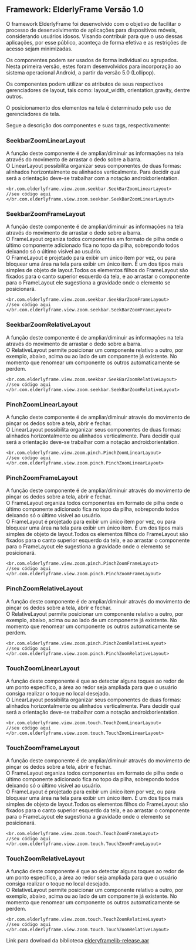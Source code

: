 <h2>Framework: ElderlyFrame Versão 1.0</h2>

<p>O framework ElderlyFrame foi desenvolvido com o objetivo de facilitar o processo de desenvolvimento de aplicações para dispositivos móveis, considerando usuários idosos. Visando contribuir para que o uso dessas aplicações, por esse público, aconteça de forma efetiva e as restrições de acesso sejam minimizadas.</p>
<p>Os componentes podem ser usados de forma individual ou agrupados. Nesta primeira versão, estes foram desenvolvidos para incorporação ao sistema operacional Android, a partir da versão 5.0 (Lollipop).</p>
<p>Os componentes podem utilizar os atributos de seus respectivos gerenciadores de layout, tais como: layout_width, orientation,gravity, dentre outros.</p>
<p>O posicionamento dos elementos na tela é determinado pelo uso de gerenciadores de tela.</p>

<p>Segue a descrição dos componentes e suas tags, respectivamente:</p>

<h3>SeekbarZoomLinearLayout</h3>
<p>A função deste componente é de ampliar/diminuir as informações na tela através do movimento de arrastar o dedo sobre a barra.<br>
O LinearLayout possibilita organizar seus componentes de duas formas: alinhados horizontalmente ou alinhados verticalmente. Para decidir qual será a orientação deve-se trabalhar com a notação android:orientation.</p>

```
<br.com.elderlyframe.view.zoom.seekbar.SeekBarZoomLinearLayout>
//seu código aqui
</br.com.elderlyframe.view.zoom.seekbar.SeekBarZoomLinearLayout>
```


<h3>SeekbarZoomFrameLayout</h3>
<p>A função deste componente é de ampliar/diminuir as informações na tela através do movimento de arrastar o dedo sobre a barra.<br>
O FrameLayout organiza todos componentes em formato de pilha onde o último componente adicionado fica no topo da pilha, sobrepondo todos deixando só o último visível ao usuário.<br>
O FrameLayout é projetado para exibir um único item por vez, ou para bloquear uma área na tela para exibir um único item. É um dos tipos mais simples de objeto de layout.Todos os elementos filhos do FrameLayout são fixados para o canto superior esquerdo da tela, e ao arrastar o componente para o FrameLayout ele sugestiona a gravidade onde o elemento se posicionará.</p>

```
<br.com.elderlyframe.view.zoom.seekbar.SeekBarZoomFrameLayout>
//seu código aqui
</br.com.elderlyframe.view.zoom.seekbar.SeekBarZoomFrameLayout>
```


<h3>SeekbarZoomRelativeLayout</h3>
<p>A função deste componente é de ampliar/diminuir as informações na tela através do movimento de arrastar o dedo sobre a barra.<br> 
O RelativeLayout permite posicionar um componente relativo a outro, por exemplo, abaixo, acima ou ao lado de um componente já existente. No momento que renomear um componente os outros automaticamente se perdem.</p>

```
<br.com.elderlyframe.view.zoom.seekbar.SeekBarZoomRelativeLayout>
//seu código aqui
</br.com.elderlyframe.view.zoom.seekbar.SeekBarZoomRelativeLayout>
```


<h3>PinchZoomLinearLayout</h3>
<p>A função deste componente é de ampliar/diminuir através do movimento de pinçar os dedos sobre a tela, abrir e fechar.<br>
O LinearLayout possibilita organizar seus componentes de duas formas: alinhados horizontalmente ou alinhados verticalmente. Para decidir qual será a orientação deve-se trabalhar com a notação android:orientation.</p>

```
<br.com.elderlyframe.view.zoom.pinch.PinchZoomLinearLayout>
//seu código aqui
</br.com.elderlyframe.view.zoom.pinch.PinchZoomLinearLayout>
```


<h3>PinchZoomFrameLayout</h3>
<p>A função deste componente é de ampliar/diminuir através do movimento de pinçar os dedos sobre a tela, abrir e fechar.<br>
O FrameLayout organiza todos componentes em formato de pilha onde o último componente adicionado fica no topo da pilha, sobrepondo todos deixando só o último visível ao usuário.<br>
O FrameLayout é projetado para exibir um único item por vez, ou para bloquear uma área na tela para exibir um único item. É um dos tipos mais simples de objeto de layout.Todos os elementos filhos do FrameLayout são fixados para o canto superior esquerdo da tela, e ao arrastar o componente para o FrameLayout ele sugestiona a gravidade onde o elemento se posicionará.</p>

```
<br.com.elderlyframe.view.zoom.pinch.PinchZoomFrameLayout>
//seu código aqui
</br.com.elderlyframe.view.zoom.pinch.PinchZoomFrameLayout>
```


<h3>PinchZoomRelativeLayout</h3>
<p>A função deste componente é de ampliar/diminuir através do movimento de pinçar os dedos sobre a tela, abrir e fechar.<br> 
O RelativeLayout permite posicionar um componente relativo a outro, por exemplo, abaixo, acima ou ao lado de um componente já existente. No momento que renomear um componente os outros automaticamente se perdem.</p>

```
<br.com.elderlyframe.view.zoom.pinch.PinchZoomRelativeLayout>
//seu código aqui
</br.com.elderlyframe.view.zoom.pinch.PinchZoomRelativeLayout>
```


<h3>TouchZoomLinearLayout</h3>
<p>A função deste componente é que ao detectar alguns toques ao redor de um ponto específico, a área ao redor seja ampliada para que o usuário consiga realizar o toque no local desejado.<br>
O LinearLayout possibilita organizar seus componentes de duas formas: alinhados horizontalmente ou alinhados verticalmente. Para decidir qual será a orientação deve-se trabalhar com a notação android:orientation.</p>

```
<br.com.elderlyframe.view.zoom.touch.TouchZoomLinearLayout>
//seu código aqui
</br.com.elderlyframe.view.zoom.touch.TouchZoomLinearLayout>
```


<h3>TouchZoomFrameLayout</h3>
<p>A função deste componente é de ampliar/diminuir através do movimento de pinçar os dedos sobre a tela, abrir e fechar.<br>
O FrameLayout organiza todos componentes em formato de pilha onde o último componente adicionado fica no topo da pilha, sobrepondo todos deixando só o último visível ao usuário.<br>
O FrameLayout é projetado para exibir um único item por vez, ou para bloquear uma área na tela para exibir um único item. É um dos tipos mais simples de objeto de layout.Todos os elementos filhos do FrameLayout são fixados para o canto superior esquerdo da tela, e ao arrastar o componente para o FrameLayout ele sugestiona a gravidade onde o elemento se posicionará.</p>

```
<br.com.elderlyframe.view.zoom.touch.TouchZoomFrameLayout>
//seu código aqui
</br.com.elderlyframe.view.zoom.touch.TouchZoomFrameLayout>
```


<h3>TouchZoomRelativeLayout</h3>
<p>A função deste componente é que ao detectar alguns toques ao redor de um ponto específico, a área ao redor seja ampliada para que o usuário consiga realizar o toque no local desejado.<br> 
O RelativeLayout permite posicionar um componente relativo a outro, por exemplo, abaixo, acima ou ao lado de um componente já existente. No momento que renomear um componente os outros automaticamente se perdem.</p>

```
<br.com.elderlyframe.view.zoom.touch.TouchZoomRelativeLayout>
//seu código aqui
</br.com.elderlyframe.view.zoom.touch.TouchZoomRelativeLayout>
```














Link para dowload da biblioteca [elderyframelib-release.aar](https://raw.githubusercontent.com/damarisarruda/elderlyframe/master/app/src/main/res/elderlyframelib-release.aar)
